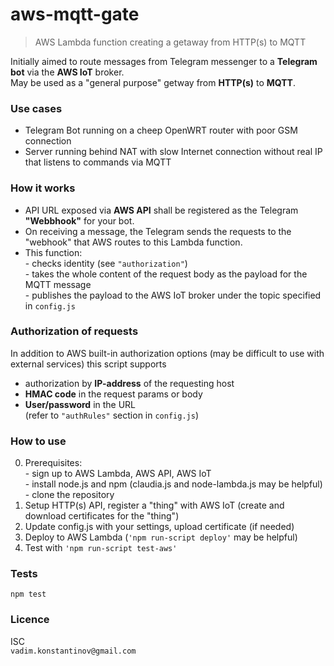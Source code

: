 # aws-mqtt-gate
> AWS Lambda function creating a getaway from HTTP(s) to MQTT 

Initially aimed to route messages from Telegram messenger to a __Telegram bot__ via the __AWS IoT__ broker.
<br/>May be used as a "general purpose" getway from __HTTP(s)__ to __MQTT__.

### Use cases

- Telegram Bot running on a cheep OpenWRT router with poor GSM connection
- Server running behind NAT with slow Internet connection without real IP that listens to commands via MQTT

### How it works

* API URL exposed via __AWS API__ shall be registered as the Telegram __"Webbhook"__ for your bot.
* On receiving a message, the Telegram sends the requests to the "webhook" that AWS routes to this Lambda function.
* This function:
<br/>- checks identity (see `"authorization"`)
<br/>- takes the whole content of the request body as the payload for the MQTT message
<br/>- publishes the payload to the AWS IoT broker under the topic specified in `config.js`

### Authorization of requests

In addition to AWS built-in authorization options (may be difficult to use with external services) this script supports
- authorization by __IP-address__ of the requesting host
- __HMAC code__ in the request params or body
- __User/password__ in the URL
<br/>(refer to `"authRules"` section in `config.js`)

### How to use
0. Prerequisites:
<br/>- sign up to AWS Lambda, AWS API, AWS IoT
<br/>- install node.js and npm (claudia.js and node-lambda.js may be helpful)
<br/>- clone the repository
1. Setup HTTP(s) API, register a "thing" with AWS IoT (create and download certificates for the "thing")
2. Update config.js with your settings, upload certificate (if needed)
3. Deploy to AWS Lambda (`'npm run-script deploy'` may be helpful)
4. Test with `'npm run-script test-aws'`

### Tests
`npm test`

### Licence
ISC 
<br/>`vadim.konstantinov@gmail.com`